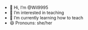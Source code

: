 - 👋 Hi, I’m @Wil9995
- 👀 I’m interested in teaching
- 🌱 I’m currently learning how to teach
- 😄 Pronouns: she/her


<!---
Wil9995/Wil9995 is a ✨ special ✨ repository because its `README.md` (this file) appears on your GitHub profile.
You can click the Preview link to take a look at your changes.
--->
